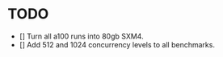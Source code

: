 # TODO

- [] Turn all a100 runs into 80gb SXM4.
- [] Add 512 and 1024 concurrency levels to all benchmarks.